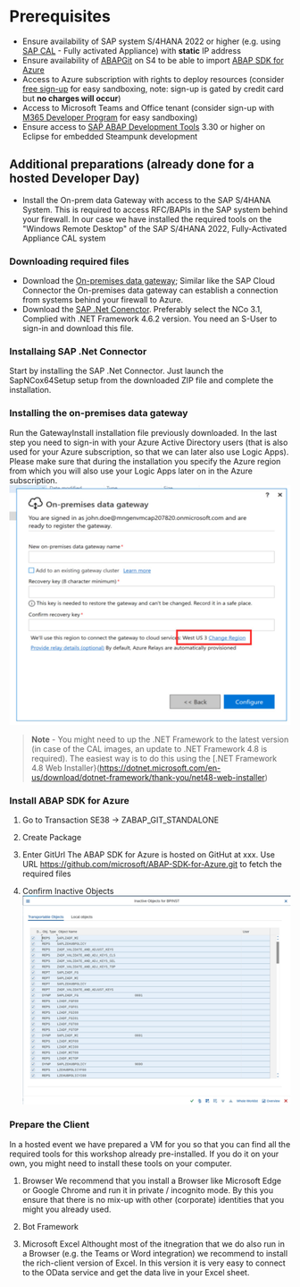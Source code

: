 # Prerequisites

- Ensure availability of SAP system S/4HANA 2022 or higher (e.g. using [SAP CAL](https://cal.sap.com/) - Fully activated Appliance) with **static** IP address
- Ensure availability of [ABAPGit](https://abapgit.org/) on S4 to be able to import [ABAP SDK for Azure](https://github.com/microsoft/ABAP-SDK-for-Azure)
- Access to Azure subscription with rights to deploy resources (consider [free sign-up](https://azure.microsoft.com/free/) for easy sandboxing, note: sign-up is gated by credit card but **no charges will occur**)
- Access to Microsoft Teams and Office tenant (consider sign-up with [M365 Developer Program](https://developer.microsoft.com/microsoft-365/dev-program) for easy sandboxing)
- Ensure access to [SAP ABAP Development Tools](https://tools.eu1.hana.ondemand.com/#abap) 3.30 or higher on Eclipse for embedded Steampunk development

## Additional preparations (already done for a hosted Developer Day)

- Install the On-prem data Gateway with access to the SAP S/4HANA System. This is required to access RFC/BAPIs in the SAP system behind your firewall. In our case we have installed the required tools on the "Windows Remote Desktop" of the SAP S/4HANA 2022, Fully-Activated Appliance CAL system

### Downloading required files

- Download the [On-premises data gateway](https://www.microsoft.com/en-us/download/details.aspx?id=53127); Similar like the SAP Cloud Connector the On-premises data gateway can establish a connection from systems behind your firewall to Azure. 
- Download the [SAP .Net Conenctor](https://support.sap.com/en/product/connectors/msnet.html). Preferably select the NCo 3.1, Complied with .NET Framework 4.6.2 version. You need an S-User to sign-in and download this file. 

### Installaing  SAP .Net Connector

Start by installing the SAP .Net Connector. Just launch the SapNCox64Setup setup from the downloaded ZIP file and complete the installation. 

### Installing the on-premises data gateway

Run the GatewayInstall installation file previously downloaded. In the last step you need to sign-in with your Azure Active Directory users (that is also used for your Azure subscription, so that we can later also use Logic Apps). Please make sure that during the installation you specify the Azure region from which you will also use your Logic Apps later on in the Azure subscription. 
![OPDG Select region](/student/prerequisite/OPDG-Region.jpg)


> **Note** - You might need to up the .NET Framework to the latest version (in case of the CAL images, an update to .NET Framework 4.8 is required). The easiest way is to do this using the [.NET Framework 4.8 Web Installer}(https://dotnet.microsoft.com/en-us/download/dotnet-framework/thank-you/net48-web-installer)


### Install ABAP SDK for Azure
1) Go to Transaction SE38 -> ZABAP_GIT_STANDALONE

2) Create Package

3) Enter GitUrl 
The ABAP SDK for Azure is hosted on GitHut at xxx. Use URL https://github.com/microsoft/ABAP-SDK-for-Azure.git to fetch the required files

4) Confirm Inactive Objects
![Inactive Obejcts](/student/prerequisite/ABAPGit-InactiveObjects.jpg)

### Prepare the Client

In a hosted event we have prepared a VM for you so that you can find all the required tools for this workshop already pre-installed. If you do it on your own, you might need to install these tools on your computer. 

1) Browser
We recommend that you install a Browser like Microsoft Edge or Google Chrome and run it in private / incognito mode. By this you ensure that there is no mix-up with other (corporate) identities that you might you already used. 

2) Bot Framework

3) Microsoft Excel
Althought most of the itnegration that we do also run in a Browser (e.g. the Teams or Word integration) we recommend to install the rich-client version of Excel. In this version it is very easy to connect to the OData service and get the data live in your Excel sheet. 

